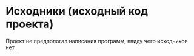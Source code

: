 # Исходники (исходный код проекта)

Проект не предпологал написания программ, ввиду чего исходников нет.
